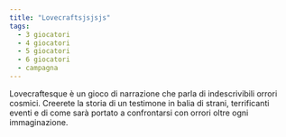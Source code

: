 ```yaml
---
title: "Lovecraftsjsjsjs"
tags:
  - 3 giocatori
  - 4 giocatori
  - 5 giocatori
  - 6 giocatori
  - campagna
---
```


Lovecraftesque è un gioco di narrazione che parla di indescrivibili orrori cosmici. Creerete la storia di un testimone in balia di strani, terrificanti eventi e di come sarà portato a confrontarsi con orrori oltre ogni immaginazione.